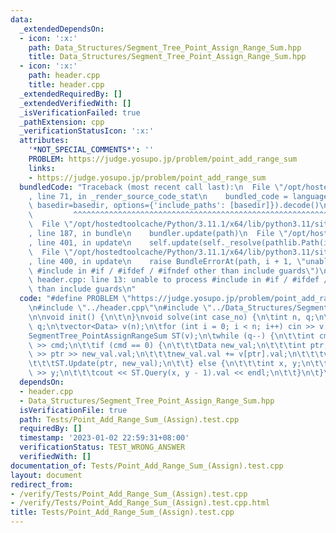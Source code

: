 ```yaml
---
data:
  _extendedDependsOn:
  - icon: ':x:'
    path: Data_Structures/Segment_Tree_Point_Assign_Range_Sum.hpp
    title: Data_Structures/Segment_Tree_Point_Assign_Range_Sum.hpp
  - icon: ':x:'
    path: header.cpp
    title: header.cpp
  _extendedRequiredBy: []
  _extendedVerifiedWith: []
  _isVerificationFailed: true
  _pathExtension: cpp
  _verificationStatusIcon: ':x:'
  attributes:
    '*NOT_SPECIAL_COMMENTS*': ''
    PROBLEM: https://judge.yosupo.jp/problem/point_add_range_sum
    links:
    - https://judge.yosupo.jp/problem/point_add_range_sum
  bundledCode: "Traceback (most recent call last):\n  File \"/opt/hostedtoolcache/Python/3.11.1/x64/lib/python3.11/site-packages/onlinejudge_verify/documentation/build.py\"\
    , line 71, in _render_source_code_stat\n    bundled_code = language.bundle(stat.path,\
    \ basedir=basedir, options={'include_paths': [basedir]}).decode()\n          \
    \         ^^^^^^^^^^^^^^^^^^^^^^^^^^^^^^^^^^^^^^^^^^^^^^^^^^^^^^^^^^^^^^^^^^^^^^^^^^^^^^^^^\n\
    \  File \"/opt/hostedtoolcache/Python/3.11.1/x64/lib/python3.11/site-packages/onlinejudge_verify/languages/cplusplus.py\"\
    , line 187, in bundle\n    bundler.update(path)\n  File \"/opt/hostedtoolcache/Python/3.11.1/x64/lib/python3.11/site-packages/onlinejudge_verify/languages/cplusplus_bundle.py\"\
    , line 401, in update\n    self.update(self._resolve(pathlib.Path(included), included_from=path))\n\
    \  File \"/opt/hostedtoolcache/Python/3.11.1/x64/lib/python3.11/site-packages/onlinejudge_verify/languages/cplusplus_bundle.py\"\
    , line 400, in update\n    raise BundleErrorAt(path, i + 1, \"unable to process\
    \ #include in #if / #ifdef / #ifndef other than include guards\")\nonlinejudge_verify.languages.cplusplus_bundle.BundleErrorAt:\
    \ header.cpp: line 13: unable to process #include in #if / #ifdef / #ifndef other\
    \ than include guards\n"
  code: "#define PROBLEM \"https://judge.yosupo.jp/problem/point_add_range_sum\"\n\
    \n#include \"../header.cpp\"\n#include \"../Data_Structures/Segment_Tree_Point_Assign_Range_Sum.hpp\"\
    \n\nvoid init() {\n\t\n}\nvoid solve(int case_no) {\n\tint n, q;\n\tcin >> n >>\
    \ q;\n\tvector<Data> v(n);\n\tfor (int i = 0; i < n; i++) cin >> v[i].val;\n\t\
    SegmentTree_PointAssignRangeSum ST(v);\n\twhile (q--) {\n\t\tint cmd;\n\t\tcin\
    \ >> cmd;\n\t\tif (cmd == 0) {\n\t\t\tData new_val;\n\t\t\tint ptr;\n\t\t\tcin\
    \ >> ptr >> new_val.val;\n\t\t\tnew_val.val += v[ptr].val;\n\t\t\tv[ptr] = new_val;\n\
    \t\t\tST.Update(ptr, new_val);\n\t\t} else {\n\t\t\tint x, y;\n\t\t\tcin >> x\
    \ >> y;\n\t\t\tcout << ST.Query(x, y - 1).val << endl;\n\t\t}\n\t}\n}\n"
  dependsOn:
  - header.cpp
  - Data_Structures/Segment_Tree_Point_Assign_Range_Sum.hpp
  isVerificationFile: true
  path: Tests/Point_Add_Range_Sum_(Assign).test.cpp
  requiredBy: []
  timestamp: '2023-01-02 22:59:31+08:00'
  verificationStatus: TEST_WRONG_ANSWER
  verifiedWith: []
documentation_of: Tests/Point_Add_Range_Sum_(Assign).test.cpp
layout: document
redirect_from:
- /verify/Tests/Point_Add_Range_Sum_(Assign).test.cpp
- /verify/Tests/Point_Add_Range_Sum_(Assign).test.cpp.html
title: Tests/Point_Add_Range_Sum_(Assign).test.cpp
---
```

